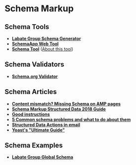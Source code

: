 # Schema Markup

## Schema Tools
* **[Labate Group Schema Generator](https://labate.io/applications/schema)**
* **[SchemaApp Web Tool](https://www.schemaapp.com/tools/jsonld-schema-generator/)**
* **[Schema Tool](https://schema.pythonanywhere.com)** ([About this tool](http://polak.es/en/generator.html))

## Schema Validators
* **[Schema.org Validator](https://validator.schema.org)**

## Schema Articles
* **[Content mismatch? Missing Schema on AMP pages](https://www.searchenginejournal.com/structured-data-amp/323523)**
* **[Schema Markup Structured Data 2018 Guide](https://presencemedia.io/schema-markup-structured-data-2018-guide)**
* **[Good instructions](https://builtvisible.com/micro-data-schema-org-guide-generating-rich-snippets)**
* **[5 Common schema problems and what to do about them](https://www.distilled.net/resources/5-common-schema-problems-and-what-to-do-about-them/)**
* **[Structured Data Actions in email](https://developers.google.com/gmail/markup/reference/go-to-action)**
* **[Yoast's "Ultimate Guide"](https://yoast.com/structured-data-schema-ultimate-guide/)**

## Schema Examples
* **[Labate Group Global Schema](https://labate.link/schema)**
